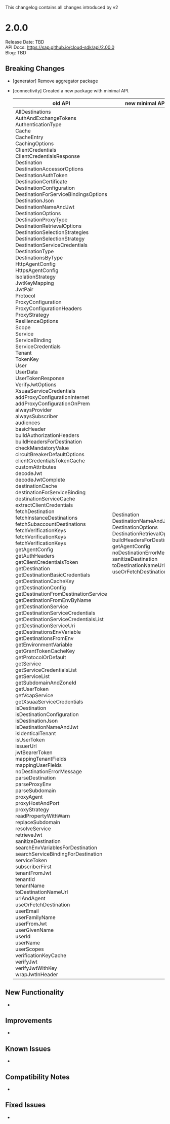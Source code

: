 This changelog contains all changes introduced by v2

# 2.0.0

Release Date: TBD<br>
API Docs: https://sap.github.io/cloud-sdk/api/2.00.0<br>
Blog: TBD<br>

## Breaking Changes

- [generator] Remove aggregator package
- [connectivity] Created a new package with minimal API.

  |old API|new minimal API|
  |---|---|
  |AllDestinations<br>AuthAndExchangeTokens<br>AuthenticationType<br>Cache<br>CacheEntry<br>CachingOptions<br>ClientCredentials<br>ClientCredentialsResponse<br>Destination<br>DestinationAccessorOptions<br>DestinationAuthToken<br>DestinationCertificate<br>DestinationConfiguration<br>DestinationForServiceBindingsOptions<br>DestinationJson<br>DestinationNameAndJwt<br>DestinationOptions<br>DestinationProxyType<br>DestinationRetrievalOptions<br>DestinationSelectionStrategies<br>DestinationSelectionStrategy<br>DestinationServiceCredentials<br>DestinationType<br>DestinationsByType<br>HttpAgentConfig<br>HttpsAgentConfig<br>IsolationStrategy<br>JwtKeyMapping<br>JwtPair<br>Protocol<br>ProxyConfiguration<br>ProxyConfigurationHeaders<br>ProxyStrategy<br>ResilienceOptions<br>Scope<br>Service<br>ServiceBinding<br>ServiceCredentials<br>Tenant<br>TokenKey<br>User<br>UserData<br>UserTokenResponse<br>VerifyJwtOptions<br>XsuaaServiceCredentials<br>addProxyConfigurationInternet<br>addProxyConfigurationOnPrem<br>alwaysProvider<br>alwaysSubscriber<br>audiences<br>basicHeader<br>buildAuthorizationHeaders<br>buildHeadersForDestination<br>checkMandatoryValue<br>circuitBreakerDefaultOptions<br>clientCredentialsTokenCache<br>customAttributes<br>decodeJwt<br>decodeJwtComplete<br>destinationCache<br>destinationForServiceBinding<br>destinationServiceCache<br>extractClientCredentials<br>fetchDestination<br>fetchInstanceDestinations<br>fetchSubaccountDestinations<br>fetchVerificationKeys<br>fetchVerificationKeys<br>fetchVerificationKeys<br>getAgentConfig<br>getAuthHeaders<br>getClientCredentialsToken<br>getDestination<br>getDestinationBasicCredentials<br>getDestinationCacheKey<br>getDestinationConfig<br>getDestinationFromDestinationService<br>getDestinationFromEnvByName<br>getDestinationService<br>getDestinationServiceCredentials<br>getDestinationServiceCredentialsList<br>getDestinationServiceUri<br>getDestinationsEnvVariable<br>getDestinationsFromEnv<br>getEnvironmentVariable<br>getGrantTokenCacheKey<br>getProtocolOrDefault<br>getService<br>getServiceCredentialsList<br>getServiceList<br>getSubdomainAndZoneId<br>getUserToken<br>getVcapService<br>getXsuaaServiceCredentials<br>isDestination<br>isDestinationConfiguration<br>isDestinationJson<br>isDestinationNameAndJwt<br>isIdenticalTenant<br>isUserToken<br>issuerUrl<br>jwtBearerToken<br>mappingTenantFields<br>mappingUserFields<br>noDestinationErrorMessage<br>parseDestination<br>parseProxyEnv<br>parseSubdomain<br>proxyAgent<br>proxyHostAndPort<br>proxyStrategy<br>readPropertyWithWarn<br>replaceSubdomain<br>resolveService<br>retrieveJwt<br>sanitizeDestination<br>searchEnvVariablesForDestination<br>searchServiceBindingForDestination<br>serviceToken<br>subscriberFirst<br>tenantFromJwt<br>tenantId<br>tenantName<br>toDestinationNameUrl<br>urlAndAgent<br>useOrFetchDestination<br>userEmail<br>userFamilyName<br>userFromJwt<br>userGivenName<br>userId<br>userName<br>userScopes<br>verificationKeyCache<br>verifyJwt<br>verifyJwtWithKey<br>wrapJwtInHeader|Destination<br>DestinationNameAndJwt<br>DestinationOptions<br>DestinationRetrievalOptions<br>buildHeadersForDestination<br>getAgentConfig<br>noDestinationErrorMessage<br>sanitizeDestination<br>toDestinationNameUrl<br>useOrFetchDestination|


## New Functionality

-

## Improvements

-

## Known Issues

-

## Compatibility Notes

-

## Fixed Issues

-
